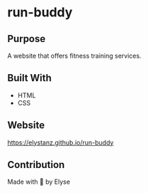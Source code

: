 # run-buddy

## Purpose
A website that offers fitness training services.

## Built With
* HTML
* CSS

## Website
https://elystanz.github.io/run-buddy

## Contribution
Made with 💜 by Elyse
